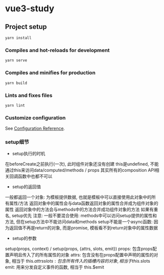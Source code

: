 # vue3-study

## Project setup
```
yarn install
```

### Compiles and hot-reloads for development
```
yarn serve
```

### Compiles and minifies for production
```
yarn build
```

### Lints and fixes files
```
yarn lint
```

### Customize configuration
See [Configuration Reference](https://cli.vuejs.org/config/).

### setup细节
- setup执行的时机

在beforeCreate之前执行(一次), 此时组件对象还没有创建
this是undefined, 不能通过this来访问data/computed/methods / props
其实所有的composition API相关回调函数中也都不可以

- setup的返回值

一般都返回一个对象: 为模板提供数据, 也就是模板中可以直接使用此对象中的所有属性/方法
返回对象中的属性会与data函数返回对象的属性合并成为组件对象的属性
返回对象中的方法会与methods中的方法合并成功组件对象的方法
如果有重名, setup优先
注意:
一般不要混合使用: methods中可以访问setup提供的属性和方法, 但在setup方法中不能访问data和methods
setup不能是一个async函数: 因为返回值不再是return的对象, 而是promise, 模板看不到return对象中的属性数据
- setup的参数

setup(props, context) / setup(props, {attrs, slots, emit})
props: 包含props配置声明且传入了的所有属性的对象
attrs: 包含没有在props配置中声明的属性的对象, 相当于 this.$attrs
slots: 包含所有传入的插槽内容的对象, 相当于 this.$slots
emit: 用来分发自定义事件的函数, 相当于 this.$emit
